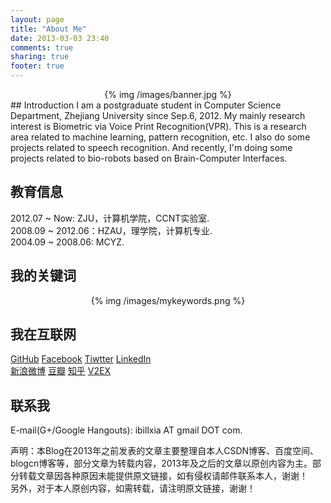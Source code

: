 ```yaml
---
layout: page
title: "About Me"
date: 2013-03-03 23:40
comments: true
sharing: true
footer: true
---
```

<center>{% img /images/banner.jpg %}</center>
## Introduction
I am a postgraduate student in Computer Science Department, Zhejiang University since Sep.6, 2012. My mainly research interest is Biometric via Voice Print Recognition(VPR). This is a research area related to machine learning, pattern recognition, etc. I also do some projects related to speech recognition. And recently, I'm doing some projects related to bio-robots based on Brain-Computer Interfaces.  

## 教育信息   
2012.07 ~ Now: ZJU，计算机学院，CCNT实验室.  
2008.09 ~ 2012.06：HZAU，理学院，计算机专业.  
2004.09 ~ 2008.06: MCYZ.  

## 我的关键词    
<center>{% img /images/mykeywords.png %}</center>

## 我在互联网
[GitHub](https://github.com/ibillxia)  [Facebook](https://www.facebook.com/ibillxia)   [Tiwtter](https://twitter.com/ibillxia)  [LinkedIn](http://www.linkedin.com/profile/view?id=303741237&trk=nav_responsive_tab_profile_pic)  
[新浪微博](http://weibo.com/ibillxia)  [豆瓣](http://www.douban.com/people/ibillxia/)  [知乎](http://www.zhihu.com/people/ibillxia)  [V2EX](http://www.v2ex.com/?r=ibillxia)  

## 联系我  
E-mail(G+/Google Hangouts): ibillxia AT gmail DOT com.   

声明：本Blog在2013年之前发表的文章主要整理自本人CSDN博客、百度空间、blogcn博客等，部分文章为转载内容，2013年及之后的文章以原创内容为主。部分转载文章因各种原因未能提供原文链接，如有侵权请邮件联系本人，谢谢！  
另外，对于本人原创内容，如需转载，请注明原文链接，谢谢！
